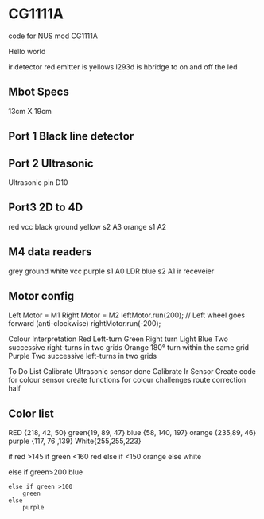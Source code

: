 # CG1111A
code for NUS mod CG1111A

Hello world

ir detector red
emitter is yellows
l293d is hbridge to on and off the led


## Mbot Specs 
13cm X 19cm 


## Port 1 Black line detector

## Port 2 Ultrasonic
Ultrasonic pin D10

## Port3 2D to 4D
red vcc
black ground
yellow s2 A3
orange s1 A2


## M4 data readers
grey ground
white vcc 
purple s1  A0 LDR
blue s2    A1  ir receveier


## Motor config
Left Motor = M1
Right Motor = M2
leftMotor.run(200); // Left wheel goes forward (anti-clockwise)
rightMotor.run(-200);

Colour Interpretation
Red Left-turn
Green Right turn
Light Blue Two successive right-turns in two grids
Orange 180° turn within the same grid
Purple Two successive left-turns in two grids

To Do List
Calibrate Ultrasonic sensor done
Calibrate Ir Sensor
Create code for colour sensor
create functions for colour challenges
route correction half


## Color list 
RED {218, 42, 50}
green{19, 89, 47}
blue {58, 140, 197}
orange {235,89, 46}
purple {117, 76 ,139}
White{255,255,223}



if red >145
     if green <160
        red 
    else
        if <150
        orange 
            else
                white

else
    if green>200
        blue  
    
    else if green >100
        green
    else
        purple